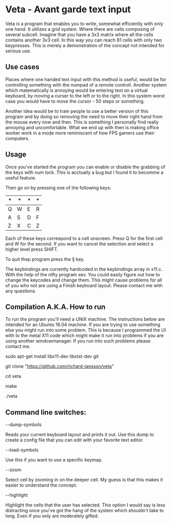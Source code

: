 # Veta - Avant garde text input
Veta is a program that enables you to write, somewhat efficiently with only one hand. It utilizes a grid system. Where there are cells composing of several subcell. Imagine that you have a 3x3 matrix where all the cells contains another 3x3 cell. In this way you can reach 81 cells with only two keypresses. This is merely a demonstration of the concept not intended for serious use. 

## Use cases 
Places where one handed text input with this method is useful, would be for controlling something with the numpad of a remote controll. Another system which matematically is annoying would be entering text on a virtual keyboard, by moving a curser to the left or to the right. In this system worst case you would have to move the cursor - 50 steps or something. 

Another idea would be to train people to use a better version of this program and by doing so removing the need to move their right hand from the mouse every now and then. This is something I personally find really annoying and uncomfortable. What we end up with then is making office worker work in a mode more reminiscent of how FPS gamers use their computers.

## Usage 
Once you've started the program you can enable or disable the grabbing of the keys with num lock. This is acctually a bug but I found it to becomme a useful feature. 

Then go on by pressing one of the following keys:

| *   | *   | *   | *   | 
| --- | --- | --- | --- |
| Q   | W   | E   | R   | 
| A   | S   | D   | F   |
| Z   | X   | C   | Z   |

Each of these keys correspond to a cell onscreen. Press Q for the first cell and W for the second. If you want to cancel the selection and select a higher level press SHIFT.

To quit thep program press the § key.

The keybindings are currently hardcoded in the keybindings array in x11.c. With the help of the nifty program xev. You could easily figure out how to change the keycodes and change them. This might cause problems for all of you who not are using a Finish keyboard layout. Please contact me with any questions.


## Compilation A.K.A. How to run
To run the program you'll need a UNIX machine. The instructions below are intended for an Ubuntu 16.04 machine. If you are trying to use something else you might run into some problem. This is because I programmed the UI with to the metal X11 code which might make it run into problems if you are using another windowmanager. If you run into such problems please contact me. 

sudo apt-get install libx11-dev libxtst-dev git

git clone "https://github.com/richard-jansson/veta"

cd veta

make 

./veta


## Command line switches:

--dump-symbols

Reads your current keyboard layout and prints it out. Use this dump to create a config file that you can edit with your favorite text editor.

--load-symbols

Use this if you want to use a specific keymap. 

--zoom

Select cell by zooming in on the deeper cell. My guess is that this makes it easier to understand the concept.

--highlight

Highlight the cells that the user has selected. This option I would say is less distracting once you've got the hang of the system which shouldn't take to long. Even if you only are moderately gifted.
